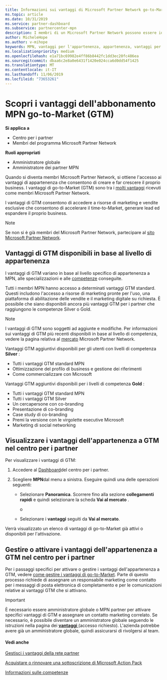 ```yaml
---
title: Informazioni sui vantaggi di Microsoft Partner Network go-to-Market | Centro per i partner
ms.topic: article
ms.date: 10/31/2019
ms.service: partner-dashboard
ms.subservice: partnercenter-mpn
description: I membri di un Microsoft Partner Network possono essere idonei per determinati vantaggi di go-to-Market. Informazioni sui diversi livelli di vantaggi offerti dal mercato e su come attivarli e gestirli nel centro per i partner.
author: MicheleHope
ms.author: v-mihope
keywords: MPN, vantaggi per l'appartenenza, appartenenza, vantaggi per la commercializzazione, vai al mercato, vai a Market, GTM, Gold Membership, Silver Membership
ms.localizationpriority: medium
ms.openlocfilehash: e1a71bc69982e4ff86b8442fc1dd3ec20fc486ea
ms.sourcegitcommit: dbaa6c2e8a0e6431f1420e024cca6d0dd54f1425
ms.translationtype: MT
ms.contentlocale: it-IT
ms.lasthandoff: 11/06/2019
ms.locfileid: "73653261"
---
```

# <a name="explore-your-mpn-go-to-market-gtm-membership-benefits"></a>Scopri i vantaggi dell'abbonamento MPN go-to-Market (GTM)

**Si applica a**

- Centro per i partner
- Membri del programma Microsoft Partner Network

**Ruoli appropriati**

- Amministratore globale
- Amministratore dei partner MPN

Quando si diventa membri Microsoft Partner Network, si ottiene l'accesso ai vantaggi di appartenenza che consentono di creare e far crescere il proprio business. I vantaggi di go-to-Market (GTM) sono tra i [molti vantaggi](https://partner.microsoft.com/manage-your-partner-network-benefits) ricevuti come membri Microsoft Partner Network. 

I vantaggi di GTM consentono di accedere a risorse di marketing e vendite esclusive che consentono di accelerare il time-to-Market, generare lead ed espandere il proprio business.

>[!NOTE]
>Se non si è già membri del Microsoft Partner Network, partecipare al [sito Microsoft Partner Network](https://partner.microsoft.com/membership).


## <a name="gtm-benefits-available-by-membership-level"></a>Vantaggi di GTM disponibili in base al livello di appartenenza

I vantaggi di GTM variano in base al livello specifico di appartenenza a MPN, alle specializzazioni e alle [competenze](learn-about-competencies.md) conseguite.

Tutti i membri MPN hanno accesso a determinati vantaggi GTM standard. Questi includono l'accesso a risorse di marketing pronte per l'uso, una piattaforma di abilitazione delle vendite e il marketing digitale su richiesta. È possibile che siano disponibili ancora più vantaggi GTM per i partner che raggiungono le competenze Silver o Gold.

>[!NOTE]
>I vantaggi di GTM sono soggetti ad aggiunte e modifiche. Per informazioni sui vantaggi di GTM più recenti disponibili in base al livello di competenza, vedere la pagina relativa al [mercato](https://partner.microsoft.com/membership/go-to-market) Microsoft Partner Network.

Vantaggi GTM aggiuntivi disponibili per gli utenti con livelli di competenza **Silver** :

- Tutti i vantaggi GTM standard MPN
- Ottimizzazione del profilo di business e gestione dei riferimenti
- Come commercializzare con Microsoft

Vantaggi GTM aggiuntivi disponibili per i livelli di competenza **Gold** :

- Tutti i vantaggi GTM standard MPN
- Tutti i vantaggi GTM Silver
- Un cercapersone con co-branding
- Presentazione di co-branding
- Case study di co-branding
- Premi la versione con le virgolette esecutive Microsoft
- Marketing di social networking

## <a name="view-gtm-membership-benefits-in-the-partner-center"></a>Visualizzare i vantaggi dell'appartenenza a GTM nel centro per i partner

Per visualizzare i vantaggi di GTM:

1. Accedere al [Dashboard]( https://docs.microsoft.com/partner-center/)del centro per i partner.

2. Scegliere **MPN**dal menu a sinistra. Eseguire quindi una delle operazioni seguenti:

    - Selezionare **Panoramica**. Scorrere fino alla sezione **collegamenti rapidi** e quindi selezionare la scheda **Vai al mercato** .

      o

    - Selezionare i **vantaggi** seguiti da **Vai al mercato**.

Verrà visualizzato un elenco di vantaggi di go-to-Market già attivi o disponibili per l'attivazione.

## <a name="manage-or-activate-gtm-membership-benefits-in-the-partner-center"></a>Gestire o attivare i vantaggi dell'appartenenza a GTM nel centro per i partner

Per i passaggi specifici per attivare o gestire i vantaggi dell'appartenenza a GTM, vedere [come gestire i vantaggi di go-to-Market](manage-your-partner-network-benefits.md#manage-go-to-market-benefits). Parte di questo processo richiede di assegnare un responsabile marketing come contatto per i messaggi di posta elettronica di completamento e per le comunicazioni relative ai vantaggi GTM che si attivano.

>[!IMPORTANT]
>È necessario essere amministratore globale o MPN partner per attivare specifici vantaggi di GTM e assegnare un contatto marketing correlato. Se necessario, è possibile diventare un amministratore globale seguendo le istruzioni nella pagina dei [ **vantaggi** ](https://partnercenter.microsoft.com/pcv/partnership/benefits) (accesso richiesto). L'azienda potrebbe avere già un amministratore globale, quindi assicurarsi di rivolgersi al team.

#### <a name="see-also"></a>Vedi anche

[Gestisci i vantaggi della rete partner](manage-your-partner-network-benefits.md)

[Acquistare o rinnovare una sottoscrizione di Microsoft Action Pack](mpn-get-action-pack.md)

[Informazioni sulle competenze](learn-about-competencies.md)